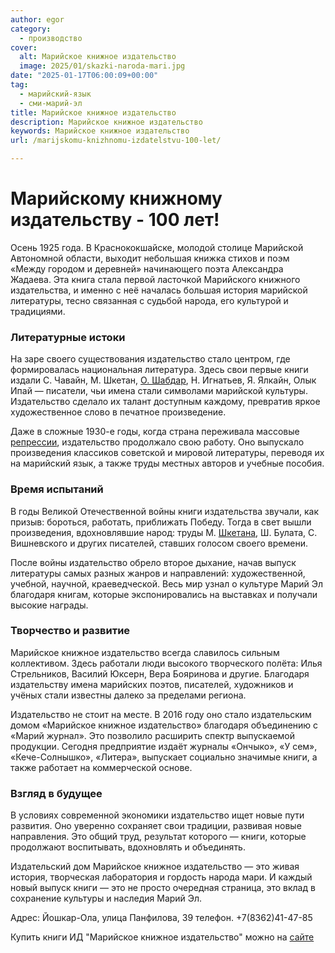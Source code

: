 ```yaml
---
author: egor
category:
  - производство
cover:
  alt: Марийское книжное издательство
  image: 2025/01/skazki-naroda-mari.jpg
date: "2025-01-17T06:00:09+00:00"
tag:
  - марийский-язык
  - сми-марий-эл
title: Марийское книжное издательство
description: Марийское книжное издательство
keywords: Марийское книжное издательство
url: /marijskomu-knizhnomu-izdatelstvu-100-let/

---
```

# Марийскому книжному издательству \- 100 лет!

Осень 1925 года. В Краснококшайске, молодой столице Марийской Автономной области, выходит небольшая книжка стихов и поэм «Между городом и деревней» начинающего поэта Александра Жадаева. Эта книга стала первой ласточкой Марийского книжного издательства, и именно с неё началась большая история марийской литературы, тесно связанная с судьбой народа, его культурой и традициями.

### Литературные истоки

На заре своего существования издательство стало центром, где формировалась национальная литература. Здесь свои первые книги издали С. Чавайн, М. Шкетан, [О. Шабдар](/shabdar-osyp-serdcze-marijskoj-literatury/), Н. Игнатьев, Я. Ялкайн, Олык Ипай — писатели, чьи имена стали символами марийской культуры. Издательство сделало их талант доступным каждому, превратив яркое художественное слово в печатное произведение.

Даже в сложные 1930-е годы, когда страна переживала массовые [репрессии](/pamyatnik-zhertvam/), издательство продолжало свою работу. Оно выпускало произведения классиков советской и мировой литературы, переводя их на марийский язык, а также труды местных авторов и учебные пособия.

### Время испытаний

В годы Великой Отечественной войны книги издательства звучали, как призыв: бороться, работать, приближать Победу. Тогда в свет вышли произведения, вдохновлявшие народ: труды М. [Шкетана](/teatr-shketana/), Ш. Булата, С. Вишневского и других писателей, ставших голосом своего времени.

После войны издательство обрело второе дыхание, начав выпуск литературы самых разных жанров и направлений: художественной, учебной, научной, краеведческой. Весь мир узнал о культуре Марий Эл благодаря книгам, которые экспонировались на выставках и получали высокие награды.

### Творчество и развитие

Марийское книжное издательство всегда славилось сильным коллективом. Здесь работали люди высокого творческого полёта: Илья Стрельников, Василий Юксерн, Вера Бояринова и другие. Благодаря издательству имена марийских поэтов, писателей, художников и учёных стали известны далеко за пределами региона.

Издательство не стоит на месте. В 2016 году оно стало издательским домом «Марийское книжное издательство» благодаря объединению с «Марий журнал». Это позволило расширить спектр выпускаемой продукции. Сегодня предприятие издаёт журналы «Ончыко», «У сем», «Кече-Солнышко», «Литера», выпускает социально значимые книги, а также работает на коммерческой основе.

### Взгляд в будущее

В условиях современной экономики издательство ищет новые пути развития. Оно уверенно сохраняет свои традиции, развивая новые направления. Это общий труд, результат которого — книги, которые продолжают воспитывать, вдохновлять и объединять.

Издательский дом Марийское книжное издательство — это живая история, творческая лаборатория и гордость народа мари. И каждый новый выпуск книги — это не просто очередная страница, это вклад в сохранение культуры и наследия Марий Эл.

Адрес: Йошкар-Ола, улица Панфилова, 39 телефон. +7(8362)41-47-85

Купить книги ИД "Марийское книжное издательство" можно на [сайте](https://maribook12.ru/book/)

